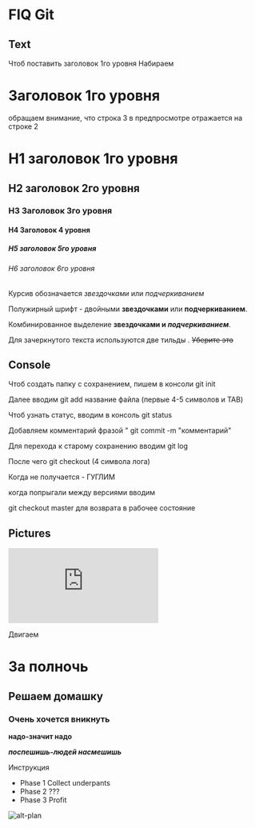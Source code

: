 # FIQ Git

## Text
Чтоб поставить заголовок 1го уровня 
Набираем 
# Заголовок 1го уровня #
обращаем внимание, что строка 3 в предпросмотре отражается на строке 2

# H1 заголовок 1го уровня
## H2 заголовок 2го уровня
### H3 Заголовок 3го уровня
#### H4 Заголовок 4 уровня
##### H5 заголовок 5го уровня
###### H6 заголовок 6го уровня


Курсив обозначается *звездочками* или _подчеркиванием_

Полужирный шрифт - двойными  **звездочками** или __подчеркиванием__.

Комбинированное выделение **звездочками и _подчеркиванием_**.

Для зачеркнутого текста используются две тильды . ~~Уберите это~~

## Console
Чтоб создать папку с сохранением, пишем в консоли git init

Далее вводим git add название файла (первые 4-5 символов и TAB)

Чтоб узнать статус, вводим в консоль git status

Добавляем комментарий фразой " git commit -m "комментарий"

Для перехода к старому сохранению вводим git log

После чего git checkout (4 символа лога)

Когда не получается - ГУГЛИМ

когда попрыгали между версиями вводим

git checkout master для возврата в рабочее состояние

## Pictures

![alt-самолет](https://icon-icons.com/downloadimage.php?id=225364&root=3565/PNG/512/&file=bag_travel_flight_plane_airplane_icon_225364.png "вот такая картинка")

Двигаем 
# За полночь
## Решаем домашку
### Очень хочется вникнуть
**надо-значит надо**


***поспешишь-людей насмешишь***

Инструкция
* Phase 1 Collect underpants
* Phase 2 ???
* Phase 3 Profit

![alt-plan](https://static.wikia.nocookie.net/southpark/images/f/f0/Gnomes81.png "План надежен")

##

##

##

##